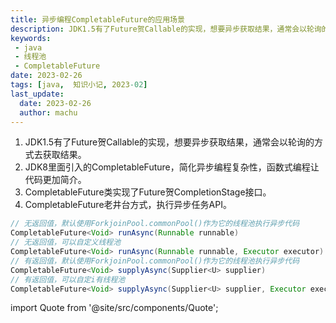```yaml
---
title: 异步编程CompletableFuture的应用场景
description: JDK1.5有了Future贺Callable的实现，想要异步获取结果，通常会以轮询的方式去获取结果。
keywords:
 - java
 - 线程池
 - CompletableFuture
date: 2023-02-26
tags: [java,  知识小记, 2023-02]
last_update:
  date: 2023-02-26
  author: machu
---
```


1. JDK1.5有了Future贺Callable的实现，想要异步获取结果，通常会以轮询的方式去获取结果。
2. JDK8里面引入的CompletableFuture，简化异步编程复杂性，函数式编程让代码更加简介。
3. CompletableFuture类实现了Future贺CompletionStage接口。
4. CompletableFuture老井台方式，执行异步任务API。

```java
// 无返回值，默认使用ForkjoinPool.commonPool()作为它的线程池执行异步代码
CompletableFuture<Void> runAsync(Runnable runnable)
// 无返回值，可以自定义线程池
CompletableFuture<Void> runAsync(Runnable runnable, Executor executor)
// 有返回值，默认使用ForkjoinPool.commonPool()作为它的线程池执行异步代码
CompletableFuture<Void> supplyAsync(Supplier<U> supplier)
// 有返回值，可以自定i有线程池
CompletableFuture<Void> supplyAsync(Supplier<U> supplier, Executor executor)
```

import Quote from '@site/src/components/Quote';

> <Quote></Quote>